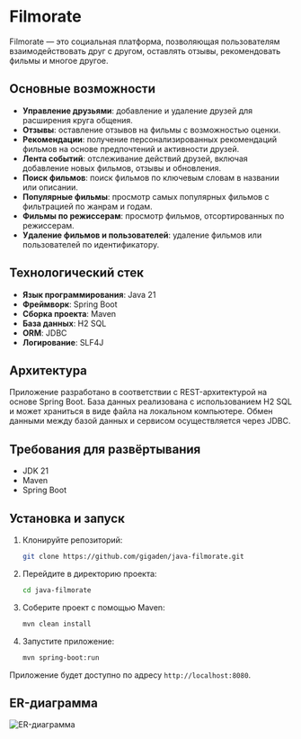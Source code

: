 # Filmorate

Filmorate — это социальная платформа, позволяющая пользователям взаимодействовать друг с другом, оставлять отзывы, рекомендовать фильмы и многое другое.

## Основные возможности

- **Управление друзьями**: добавление и удаление друзей для расширения круга общения.
- **Отзывы**: оставление отзывов на фильмы с возможностью оценки.
- **Рекомендации**: получение персонализированных рекомендаций фильмов на основе предпочтений и активности друзей.
- **Лента событий**: отслеживание действий друзей, включая добавление новых фильмов, отзывы и обновления.
- **Поиск фильмов**: поиск фильмов по ключевым словам в названии или описании.
- **Популярные фильмы**: просмотр самых популярных фильмов с фильтрацией по жанрам и годам.
- **Фильмы по режиссерам**: просмотр фильмов, отсортированных по режиссерам.
- **Удаление фильмов и пользователей**: удаление фильмов или пользователей по идентификатору.

## Технологический стек

- **Язык программирования**: Java 21
- **Фреймворк**: Spring Boot
- **Сборка проекта**: Maven
- **База данных**: H2 SQL
- **ORM**: JDBC
- **Логирование**: SLF4J

## Архитектура

Приложение разработано в соответствии с REST-архитектурой на основе Spring Boot.
База данных реализована с использованием H2 SQL и может храниться в виде файла на локальном компьютере.
Обмен данными между базой данных и сервисом осуществляется через JDBC.

## Требования для развёртывания

- JDK 21
- Maven
- Spring Boot

## Установка и запуск

1. Клонируйте репозиторий:

   ```bash
   git clone https://github.com/gigaden/java-filmorate.git
   ```

2. Перейдите в директорию проекта:

   ```bash
   cd java-filmorate
   ```

3. Соберите проект с помощью Maven:

   ```bash
   mvn clean install
   ```

4. Запустите приложение:

   ```bash
   mvn spring-boot:run
   ```

Приложение будет доступно по адресу `http://localhost:8080`.

## ER-диаграмма

![ER-диаграмма](dbscheme.png)

